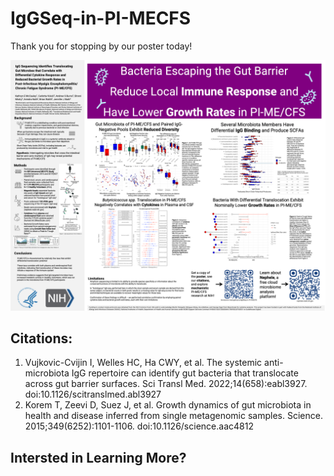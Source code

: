# IgGSeq-in-PI-MECFS

Thank you for stopping by our poster today!

[![poster thumbnail](assets/CSHL_PPT_Poster_V2.png)](assets/CSHL_PPT_Poster_V2.pdf)

## Citations:

1. Vujkovic-Cvijin I, Welles HC, Ha CWY, et al. The systemic anti-microbiota IgG repertoire can identify gut bacteria that translocate across gut barrier surfaces. Sci Transl Med. 2022;14(658):eabl3927. doi:10.1126/scitranslmed.abl3927
2. Korem T, Zeevi D, Suez J, et al. Growth dynamics of gut microbiota in health and disease inferred from single metagenomic samples. Science. 2015;349(6252):1101-1106. doi:10.1126/science.aac4812

## Intersted in Learning More?
